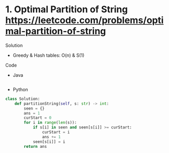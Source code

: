 # 1. Optimal Partition of String https://leetcode.com/problems/optimal-partition-of-string

Solution

- Greedy & Hash tables: O(n) & S(1)

Code

- Java

```java

```

- Python

```python
class Solution:
    def partitionString(self, s: str) -> int:
        seen = {}
        ans = 1
        curStart = 0
        for i in range(len(s)):
            if s[i] in seen and seen[s[i]] >= curStart:
                curStart = i
                ans += 1
            seen[s[i]] = i
        return ans
```
